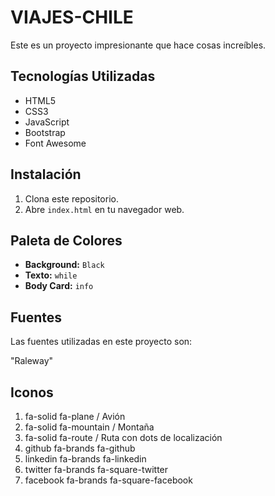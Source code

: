 # VIAJES-CHILE

Este es un proyecto impresionante que hace cosas increíbles.

## Tecnologías Utilizadas

- HTML5
- CSS3
- JavaScript
- Bootstrap
- Font Awesome

## Instalación

1. Clona este repositorio.
2. Abre `index.html` en tu navegador web.

## Paleta de Colores

- **Background:** `Black`
- **Texto:** `while`
- **Body Card:** `info`

## Fuentes

Las fuentes utilizadas en este proyecto son:

"Raleway"

## Iconos

1. fa-solid fa-plane / Avión
2. fa-solid fa-mountain / Montaña
3. fa-solid fa-route / Ruta con dots de localización
4. github fa-brands fa-github
5. linkedin fa-brands fa-linkedin
6. twitter fa-brands fa-square-twitter
7. facebook fa-brands fa-square-facebook



